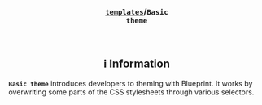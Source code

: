<!-- Header -->
<br/><h3 align="center"><a href="https://github.com/BlueprintFramework/templates"><code>templates</code></a>/<code>Basic theme</code></h3>

<!-- Information -->
<br/><h2 align="center">ℹ️ Information</h2>
**`Basic theme`** introduces developers to theming with Blueprint. It works by overwriting some parts of the CSS stylesheets through various selectors.
<br/>

